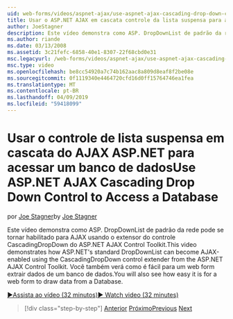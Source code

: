 ```yaml
---
uid: web-forms/videos/aspnet-ajax/use-aspnet-ajax-cascading-drop-down-control-to-access-a-database
title: Usar o ASP.NET AJAX em cascata controle da lista suspensa para acessar um banco de dados | Microsoft Docs
author: JoeStagner
description: Este vídeo demonstra como ASP. DropDownList de padrão da rede pode se tornar habilitado para AJAX usando o extensor do controle CascadingDropDown do Contro de AJAX do ASP.NET...
ms.author: riande
ms.date: 03/13/2008
ms.assetid: 3c21fefc-6858-40e1-8307-22f68cbd0e31
msc.legacyurl: /web-forms/videos/aspnet-ajax/use-aspnet-ajax-cascading-drop-down-control-to-access-a-database
msc.type: video
ms.openlocfilehash: be8cc54920a7c74b162aac8a809d8eaf8f2be08e
ms.sourcegitcommit: 0f1119340e4464720cfd16d0ff15764746ea1fea
ms.translationtype: MT
ms.contentlocale: pt-BR
ms.lasthandoff: 04/09/2019
ms.locfileid: "59418099"
---
```

# <a name="use-aspnet-ajax-cascading-drop-down-control-to-access-a-database"></a><span data-ttu-id="48d6a-103">Usar o controle de lista suspensa em cascata do AJAX ASP.NET para acessar um banco de dados</span><span class="sxs-lookup"><span data-stu-id="48d6a-103">Use ASP.NET AJAX Cascading Drop Down Control to Access a Database</span></span>

<span data-ttu-id="48d6a-104">por [Joe Stagner](https://github.com/JoeStagner)</span><span class="sxs-lookup"><span data-stu-id="48d6a-104">by [Joe Stagner](https://github.com/JoeStagner)</span></span>

<span data-ttu-id="48d6a-105">Este vídeo demonstra como ASP. DropDownList de padrão da rede pode se tornar habilitado para AJAX usando o extensor do controle CascadingDropDown do ASP.NET AJAX Control Toolkit.</span><span class="sxs-lookup"><span data-stu-id="48d6a-105">This video demonstrates how ASP.NET's standard DropDownList can become AJAX-enabled using the CascadingDropDown control extender from the ASP.NET AJAX Control Toolkit.</span></span> <span data-ttu-id="48d6a-106">Você também verá como é fácil para um web form extrair dados de um banco de dados.</span><span class="sxs-lookup"><span data-stu-id="48d6a-106">You will also see how easy it is for a web form to draw data from a Database.</span></span>

[<span data-ttu-id="48d6a-107">&#9654;Assista ao vídeo (32 minutos)</span><span class="sxs-lookup"><span data-stu-id="48d6a-107">&#9654; Watch video (32 minutes)</span></span>](https://channel9.msdn.com/Blogs/ASP-NET-Site-Videos/use-aspnet-ajax-cascading-drop-down-control-to-access-a-database)

> [!div class="step-by-step"]
> <span data-ttu-id="48d6a-108">[Anterior](two-simple-techniques-for-triggering-updates-to-update-panels.md)
> [Próximo](implement-infinite-data-patterns-in-ajax.md)</span><span class="sxs-lookup"><span data-stu-id="48d6a-108">[Previous](two-simple-techniques-for-triggering-updates-to-update-panels.md)
[Next](implement-infinite-data-patterns-in-ajax.md)</span></span>
